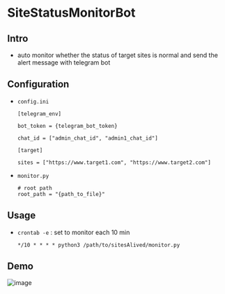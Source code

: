# SiteStatusMonitorBot

## Intro

- auto monitor whether the status of target sites is normal and send the alert message with telegram bot

## Configuration

- `config.ini`
  
  ```
  [telegram_env]

  bot_token = {telegram_bot_token}
  
  chat_id = ["admin_chat_id", "admin1_chat_id"]
  
  [target]
  
  sites = ["https://www.target1.com", "https://www.target2.com"]
  ```

- `monitor.py`

  ```
  # root path
  root_path = "{path_to_file}"
  ```

## Usage

- `crontab -e` : set to monitor each 10 min

  ```
  */10 * * * * python3 /path/to/sitesAlived/monitor.py
  ```

## Demo

![image](https://github.com/tommygood/SiteStatusMonitorBot/assets/96759292/ae1ffa1f-6957-4a7a-92dc-a70e55367ff8)
